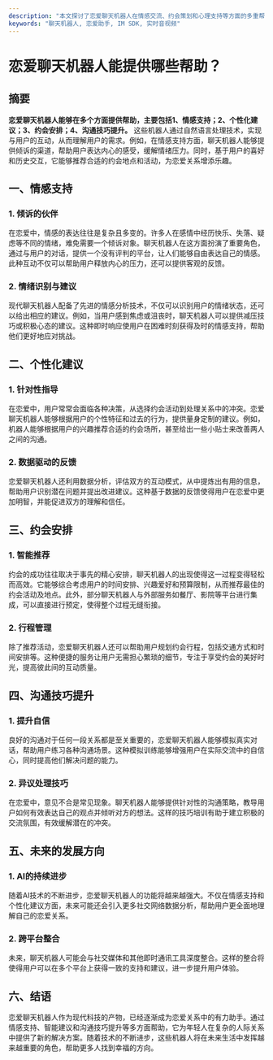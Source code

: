 ```yaml
---
description: "本文探讨了恋爱聊天机器人在情感交流、约会策划和心理支持等方面的多重帮助，揭示其在现代恋爱关系中的重要作用。"
keywords: "聊天机器人, 恋爱助手, IM SDK, 实时音视频"
---
```

# 恋爱聊天机器人能提供哪些帮助？

## 摘要

**恋爱聊天机器人能够在多个方面提供帮助，主要包括1、情感支持；2、个性化建议；3、约会安排；4、沟通技巧提升。** 这些机器人通过自然语言处理技术，实现与用户的互动，从而理解用户的需求。例如，在情感支持方面，聊天机器人能够提供倾诉的渠道，帮助用户表达内心的感受，缓解情绪压力。同时，基于用户的喜好和历史交互，它能够推荐合适的约会地点和活动，为恋爱关系增添乐趣。 

## 一、情感支持

### 1. 倾诉的伙伴

在恋爱中，情感的表达往往是复杂且多变的。许多人在感情中经历快乐、失落、疑虑等不同的情绪，难免需要一个倾诉对象。聊天机器人在这方面扮演了重要角色，通过与用户的对话，提供一个没有评判的平台，让人们能够自由表达自己的情感。此种互动不仅可以帮助用户释放内心的压力，还可以提供客观的反馈。

### 2. 情绪识别与建议

现代聊天机器人配备了先进的情感分析技术，不仅可以识别用户的情绪状态，还可以给出相应的建议。例如，当用户感到焦虑或沮丧时，聊天机器人可以提供减压技巧或积极心态的建议。这种即时响应使用户在困难时刻获得及时的情感支持，帮助他们更好地应对挑战。

## 二、个性化建议

### 1. 针对性指导

在恋爱中，用户常常会面临各种决策，从选择约会活动到处理关系中的冲突。恋爱聊天机器人能够根据用户的个性特征和过去的行为，提供量身定制的建议。例如，机器人能够根据用户的兴趣推荐合适的约会场所，甚至给出一些小贴士来改善两人之间的沟通。

### 2. 数据驱动的反馈

恋爱聊天机器人还利用数据分析，评估双方的互动模式，从中提炼出有用的信息，帮助用户识别潜在问题并提出改进建议。这种基于数据的反馈使得用户在恋爱中更加明智，并能促进双方的理解和信任。

## 三、约会安排

### 1. 智能推荐

约会的成功往往取决于事先的精心安排，聊天机器人的出现使得这一过程变得轻松而高效。它能够综合考虑用户的时间安排、兴趣爱好和预算限制，从而推荐最佳的约会活动及地点。此外，部分聊天机器人与外部服务如餐厅、影院等平台进行集成，可以直接进行预定，使得整个过程无缝衔接。

### 2. 行程管理

除了推荐活动，恋爱聊天机器人还可以帮助用户规划约会行程，包括交通方式和时间安排等。这种便捷的服务让用户无需担心繁琐的细节，专注于享受约会的美好时光，提高彼此间的互动质量。

## 四、沟通技巧提升

### 1. 提升自信

良好的沟通对于任何一段关系都是至关重要的，恋爱聊天机器人能够模拟真实对话，帮助用户练习各种沟通场景。这种模拟训练能够增强用户在实际交流中的自信心，同时提高他们解决问题的能力。

### 2. 异议处理技巧

在恋爱中，意见不合是常见现象。聊天机器人能够提供针对性的沟通策略，教导用户如何有效表达自己的观点并倾听对方的想法。这样的技巧培训有助于建立积极的交流氛围，有效缓解潜在的冲突。

## 五、未来的发展方向

### 1. AI的持续进步

随着AI技术的不断进步，恋爱聊天机器人的功能将越来越强大。不仅在情感支持和个性化建议方面，未来可能还会引入更多社交网络数据分析，帮助用户更全面地理解自己的恋爱关系。

### 2. 跨平台整合

未来，聊天机器人可能会与社交媒体和其他即时通讯工具深度整合。这样的整合将使得用户可以在多个平台上获得一致的支持和建议，进一步提升用户体验。

## 六、结语

恋爱聊天机器人作为现代科技的产物，已经逐渐成为恋爱关系中的有力助手。通过情感支持、智能建议和沟通技巧提升等多方面帮助，它为年轻人在复杂的人际关系中提供了新的解决方案。随着技术的不断进步，这些机器人将在未来生活中发挥越来越重要的角色，帮助更多人找到幸福的方向。
